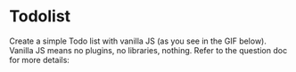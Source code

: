 # Todolist
Create a simple Todo list with vanilla JS (as you see in the GIF below). Vanilla JS means no plugins, no libraries, nothing.  Refer to the question doc for more details:
